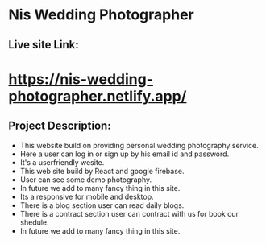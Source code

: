 # Nis Wedding Photographer

## Live site Link:

# https://nis-wedding-photographer.netlify.app/

## Project Description:

- This website build on providing personal wedding photography service.
- Here a user can log in or sign up by his email id and password.
- It's a userfriendly wesite.
- This web site build by React and google firebase.
- User can see some demo photography.
- In future we add to many fancy thing in this site.
- Its a responsive for mobile and desktop.
- There is a blog section user can read daily blogs.
- There is a contract section user can contract with us for book our shedule.
- In future we add to many fancy thing in this site.
